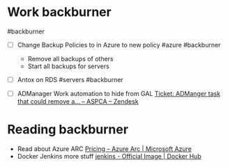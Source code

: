 # Work backburner

#backburner 
- [ ] Change Backup Policies to in Azure to new policy #azure #backburner 
	- Remove all backups of others
	- Start all backups for servers

- [ ] Antox on RDS #servers #backburner 
- [ ] ADManager Work automation to hide from GAL [Ticket: ADManger task that could remove a… – ASPCA – Zendesk](https://aspca.zendesk.com/agent/tickets/90627)

# Reading backburner
- Read about Azure ARC [Pricing – Azure Arc | Microsoft Azure](https://azure.microsoft.com/en-us/pricing/details/azure-arc/)
- Docker Jenkins more stuff [jenkins - Official Image | Docker Hub](https://hub.docker.com/_/jenkins)
